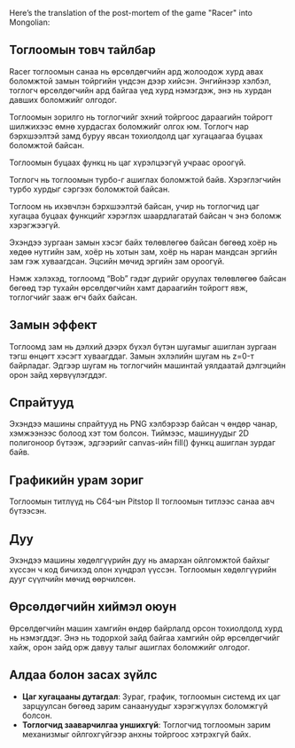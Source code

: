 Here’s the translation of the post-mortem of the game "Racer" into Mongolian:

## Тоглоомын товч тайлбар


Racer тоглоомын санаа нь өрсөлдөгчийн ард жолоодож хурд авах боломжтой замын тойргийн үндсэн дээр хийсэн. Энгийнээр хэлбэл, тоглогч өрсөлдөгчийн ард байгаа үед хурд нэмэгдэж, энэ нь хурдан давших боломжийг олгодог.

Тоглоомын зорилго нь тоглогчийг эхний тойргоос дараагийн тойрогт шилжихээс өмнө хурдасгах боломжийг олгох юм. Тоглогч нар бэрхшээлтэй замд буруу явсан тохиолдолд цаг хугацаагаа буцаах боломжтой байсан.

Тоглоомын буцаах функц нь цаг хүрэлцээгүй учраас ороогүй. 

Тоглогч нь тоглоомын турбо-г ашиглах боломжтой байв. Хэрэглэгчийн турбо хурдыг сэргээх боломжтой байсан. 

Тоглоом нь ихэвчлэн бэрхшээлтэй байсан, учир нь тоглогчид цаг хугацаа буцаах функцийг хэрэглэх шаардлагатай байсан ч энэ боломж хэрэгжээгүй.

Эхэндээ зургаан замын хэсэг байх төлөвлөгөө байсан бөгөөд хоёр нь хөдөө нутгийн зам, хоёр нь хотын зам, хоёр нь наран мандсан эргийн зам гэж хуваагдсан. Эцсийн мөчид эргийн зам ороогүй.

Нэмж хэлэхэд, тоглоомд “Bob” гэдэг дүрийг оруулах төлөвлөгөө байсан бөгөөд тэр тухайн өрсөлдөгчийн хамт дараагийн тойрогт явж, тоглогчийг зааж өгч байх байсан.

## Замын эффект

Тоглоомд зам нь дэлхий дээрх бүхэл бүтэн шугамыг ашиглан зургаан тэгш өнцөгт хэсэгт хуваагддаг. Замын эхлэлийн шугам нь z=0-т байрладаг. Эдгээр шугам нь тоглогчийн машинтай уялдаатай дэлгэцийн орон зайд хөрвүүлэгддэг.

## Спрайтууд

Эхэндээ машины спрайтууд нь PNG хэлбэрээр байсан ч өндөр чанар, хэмжээнээс болоод хэт том болсон. Тиймээс, машинуудыг 2D полигоноор бүтээж, эдгээрийг canvas-ийн fill() функц ашиглан зурдаг байв.

## Графикийн урам зориг

Тоглоомын титлүүд нь C64-ын Pitstop II тоглоомын титлээс санаа авч бүтээсэн.

## Дуу

Эхэндээ машины хөдөлгүүрийн дуу нь амархан ойлгомжтой байхыг хүссэн ч код бичихэд олон хүндрэл үүссэн. Тоглоомын хөдөлгүүрийн дууг сүүлчийн мөчид өөрчилсөн. 

## Өрсөлдөгчийн хиймэл оюун

Өрсөлдөгчийн машин хамгийн өндөр байрлалд орсон тохиолдолд хурд нь нэмэгддэг. Энэ нь тодорхой зайд байгаа хамгийн ойр өрсөлдөгчийг хайж, орон зайд орж давуу талыг ашиглах боломжийг олгодог.

## Алдаа болон засах зүйлс

- **Цаг хугацааны дутагдал**: Зураг, график, тоглоомын системд их цаг зарцуулсан бөгөөд зарим санаануудыг хэрэгжүүлэх боломжгүй болсон.
- **Тоглогчид зааварчилгаа уншихгүй**: Тоглогчид тоглоомын зарим механизмыг ойлгохгүйгээр анхны тойргоос хэтрэхгүй байх.

